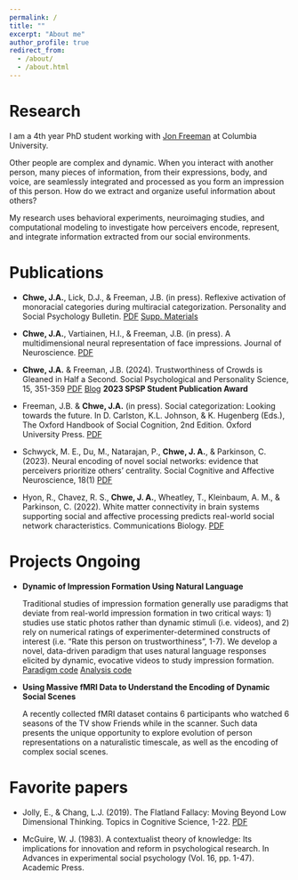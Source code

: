 ```yaml
---
permalink: /
title: ""
excerpt: "About me"
author_profile: true
redirect_from: 
  - /about/
  - /about.html
---
```


Research
======

I am a 4th year PhD student working with [Jon Freeman](http://www.jonbfreeman.com/) at Columbia University. 

Other people are complex and dynamic. When you interact with another person, many pieces of information, from their expressions, body, and voice, are seamlessly integrated and processed as you form an impression of this person. How do we extract and organize useful information about others?

My research uses behavioral experiments, neuroimaging studies, and computational modeling to investigate how perceivers encode, represent, and integrate information extracted from our social environments.

Publications
======

* **Chwe, J.A.**, Lick, D.J., & Freeman, J.B. (in press). Reflexive activation of monoracial categories during multiracial categorization. Personality and Social Psychology Bulletin. [PDF](https://static1.squarespace.com/static/5daf65330e17a4220c7707ce/t/6684881821369b4990e9b5b9/1719961624503/ChweLickFreeman_PSPB.pdf) [Supp. Materials](https://static1.squarespace.com/static/5daf65330e17a4220c7707ce/t/6684882b0313433da8925ec7/1719961643450/ChweLickFreeman_PSPB_suppl.pdf)

* **Chwe, J.A.**, Vartiainen, H.I., & Freeman, J.B. (in press). A multidimensional neural representation of face impressions. Journal of Neuroscience. [PDF](https://static1.squarespace.com/static/5daf65330e17a4220c7707ce/t/668b4fcf1ccfbe0df3620e24/1720405968429/ChweVartiainenFreeman_JNeuro.pdf)

* **Chwe, J.A.** & Freeman, J.B. (2024). Trustworthiness of Crowds is Gleaned in Half a Second. Social Psychological and Personality Science, 15, 351-359 [PDF](files/ensemble_main.pdf) [Blog](https://spsp.org/news/character-and-context-blog/chwe-group-trustworthiness) **2023 SPSP Student Publication Award**

* Freeman, J.B. & **Chwe, J.A.** (in press). Social categorization: Looking towards the future. In D. Carlston, K.L. Johnson, & K. Hugenberg (Eds.), The Oxford Handbook of Social Cognition, 2nd Edition. Oxford University Press. [PDF](files/Freeman_Chwe_HandbookSocialCog.pdf)

* Schwyck, M. E., Du, M., Natarajan, P., **Chwe, J. A.**, & Parkinson, C. (2023). Neural encoding of novel social networks: evidence that perceivers prioritize others’ centrality. Social Cognitive and Affective Neuroscience, 18(1) [PDF](files/schwyck_neural_encoding.pdf)

* Hyon, R., Chavez, R. S., **Chwe, J. A.**, Wheatley, T., Kleinbaum, A. M., & Parkinson, C. (2022). White matter connectivity in brain systems supporting social and affective processing predicts real-world social network characteristics. Communications Biology. [PDF](files/white_matter_connect_hyon.pdf)



Projects Ongoing
======

* **Dynamic of Impression Formation Using Natural Language**

  Traditional studies of impression formation generally use paradigms that deviate from real-world impression formation in two critical ways: 1) studies use static photos rather than dynamic stimuli (i.e. videos), and 2) rely on numerical ratings of experimenter-determined constructs of interest (i.e. “Rate this person on trustworthiness”, 1-7). We develop a novel, data-driven paradigm that uses natural language responses elicited by dynamic, evocative videos to study impression formation. [Paradigm code](https://github.com/jahchwe/nlp_dynamic_stim) [Analysis code](https://github.com/jahchwe/dynamic_impressions)

* **Using Massive fMRI Data to Understand the Encoding of Dynamic Social Scenes**

  A recently collected fMRI dataset contains 6 participants who watched 6 seasons of the TV show Friends while in the scanner. Such data presents the unique opportunity to explore evolution of person representations on a naturalistic timescale, as well as the encoding of complex social scenes. 


Favorite papers
======

* Jolly, E., & Chang, L.J. (2019). The Flatland Fallacy: Moving Beyond Low Dimensional Thinking. Topics in Cognitive Science, 1-22. [PDF](https://onlinelibrary.wiley.com/doi/epdf/10.1111/tops.12404)

* McGuire, W. J. (1983). A contextualist theory of knowledge: Its implications for innovation and reform in psychological research. In Advances in experimental social psychology (Vol. 16, pp. 1-47). Academic Press.



